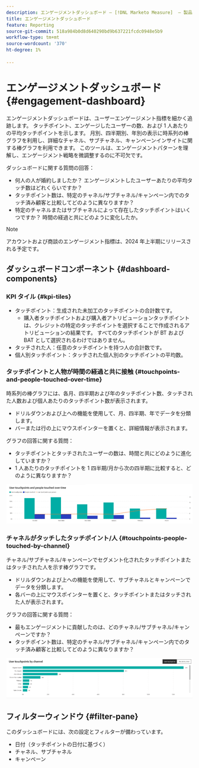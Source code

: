 ```yaml
---
description: エンゲージメントダッシュボード — [!DNL Marketo Measure]  — 製品
title: エンゲージメントダッシュボード
feature: Reporting
source-git-commit: 518a984b0d8d640290bd9b637221fcdc0948e5b9
workflow-type: tm+mt
source-wordcount: '370'
ht-degree: 1%

---
```


# エンゲージメントダッシュボード {#engagement-dashboard}

エンゲージメントダッシュボードは、ユーザーエンゲージメント指標を細かく追跡します。 タッチポイント、エンゲージしたユーザーの数、および 1 人あたりの平均タッチポイントを示します。 月別、四半期別、年別の表示に時系列の棒グラフを利用し、詳細なチャネル、サブチャネル、キャンペーンインサイトに関する棒グラフを利用できます。 このツールは、エンゲージメントパターンを理解し、エンゲージメント戦略を微調整するのに不可欠です。

ダッシュボードに関する質問の回答：

* 何人の人が婚約しましたか？ エンゲージメントしたユーザーあたりの平均タッチ数はどれくらいですか？
* タッチポイント数は、特定のチャネル/サブチャネル/キャンペーン内でのタッチ済み顧客と比較してどのように異なりますか？
* 特定のチャネルまたはサブチャネルによって存在したタッチポイントはいくつですか？ 時間の経過と共にどのように変化したか。

>[!NOTE]
>
>アカウントおよび商談のエンゲージメント指標は、2024 年上半期にリリースされる予定です。

## ダッシュボードコンポーネント {#dashboard-components}

### KPI タイル {#kpi-tiles}

* タッチポイント：生成された未加工のタッチポイントの合計数です。
   * 購入者タッチポイントおよび購入者アトリビューションタッチポイントは、クレジットの特定のタッチポイントを選択することで作成されるアトリビューションの結果です。 すべてのタッチポイントが BT および BAT として選択されるわけではありません。
* タッチされた人：任意のタッチポイントを持つ人の合計数です。
* 個人別タッチポイント：タッチされた個人別のタッチポイントの平均数。

### タッチポイントと人物が時間の経過と共に接触 {#touchpoints-and-people-touched-over-time}

時系列の棒グラフには、各月、四半期および年のタッチポイント数、タッチされた人数および個人あたりのタッチポイント数が表示されます。

* ドリルダウンおよび上への機能を使用して、月、四半期、年でデータを分類します。
* バーまたは行の上にマウスポインターを置くと、詳細情報が表示されます。

グラフの回答に関する質問：

* タッチポイントとタッチされたユーザーの数は、時間と共にどのように進化していますか？
* 1 人あたりのタッチポイントを 1 四半期/月から次の四半期に比較すると、どのように異なりますか？

![](assets/engagement-dashboard-1.png)

### チャネルがタッチしたタッチポイント/人 {#touchpoints-people-touched-by-channel}

チャネル/サブチャネル/キャンペーンでセグメント化されたタッチポイントまたはタッチされた人を示す棒グラフです。

* ドリルダウンおよび上への機能を使用して、サブチャネルとキャンペーンでデータを分類します。
* 各バーの上にマウスポインターを置くと、タッチポイントまたはタッチされた人が表示されます。

グラフの回答に関する質問：

* 最もエンゲージメントに貢献したのは、どのチャネル/サブチャネル/キャンペーンですか？
* タッチポイント数は、特定のチャネル/サブチャネル/キャンペーン内でのタッチ済み顧客と比較してどのように異なりますか？

![](assets/engagement-dashboard-2.png)

## フィルターウィンドウ {#filter-pane}

このダッシュボードには、次の設定とフィルターが備わっています。

* 日付（タッチポイントの日付に基づく）
* チャネル、サブチャネル
* キャンペーン
